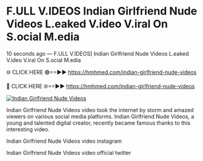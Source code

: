 # F.ULL V.IDEOS Indian Girlfriend Nude Videos L.eaked V.ideo V.iral On S.ocial M.edia

10 seconds ago — F.ULL V.IDEOS] Indian Girlfriend Nude Videos L.eaked V.ideo V.iral On S.ocial M.edia

🌐 CLICK HERE 🟢==►► https://hmhmed.com/indian-girlfriend-nude-videos

🔴 CLICK HERE 🌐==►► https://hmhmed.com/indian-girlfriend-nude-videos

[![Indian Girlfriend Nude Videos](https://i.imgur.com/dJHk4Zq.gif)](https://hmhmed.com/indian-girlfriend-nude-videos)

Indian Girlfriend Nude Videos video took the internet by storm and amazed viewers on various social media platforms. Indian Girlfriend Nude Videos, a young and talented digital creator, recently became famous thanks to this interesting video.

Indian Girlfriend Nude Videos video instagram

Indian Girlfriend Nude Videos video official twitter
